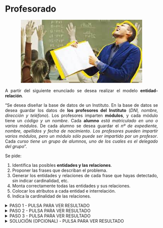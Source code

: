 <div align="justify">

# Profesorado

<div align="center">
<img src="img/profesor.png" width="400px"/>
</div>

A partir del siguiente enunciado se desea realizar el modelo __entidad-relación__.

“Se desea diseñar la base de datos de un Instituto. En la base de datos se desea guardar los datos de __los profesores del Instituto__ (_DNI, nombre, dirección y teléfono_). Los profesores imparten __módulos__, y cada módulo tiene un _código y un nombre_. Cada __alumno__ _está matriculado en uno o varios módulos_. De cada alumno se desea guardar el _nº de expediente, nombre, apellidos y fecha de nacimiento_. _Los profesores pueden impartir varios módulos, pero un módulo sólo puede ser impartido por un profesor_. Cada _curso tiene un grupo de alumnos, uno de los cuales es el delegado del grupo_”.

Se pide:
1. Identifica las posibles __entidades y las relaciones__.
2. Proponer las frases que describan el problema.
3. Generar los entidades y relaciones de cada frase que hayas detectado, sin indicar cardinalidad, etc.
4. Monta correctamente todas las entidades y sus relaciones.
5. Colocar los atributos a cada entidad e interrelación.
6. Indica la cardinalidad de las relaciones.

<details>
      <summary>PASO 1 - PULSA PARA VER RESULTADO</summary>   
  </br>
  
  <img src="img/profesorado.drawio.png">
  
  </br>

</details>

<details>
      <summary>PASO 2 - PULSA PARA VER RESULTADO</summary>   
  </br>
  
  <img src="img/profesorado-paso-2.drawio.png">
  
  </br>

</details>

<details>
      <summary>PASO 3 - PULSA PARA VER RESULTADO</summary>   
  </br>
  
  <img src="img/profesorado-paso-4.drawio.png">
  
  </br>

 También se puede deducir que __Alumno pertenece a grupo__. Pero en este caso no podemos asignar ningún atributo a la posible entidad Grupo. Por lo que de momento la desechamos. Entendemos que podemos agrupar a los alumnos que tienen al mismo delegado.

  - La participación en la relación __“imparte”__ viene definida en la frase “Los profesores pueden impartir varios módulos, pero un módulo sólo puede ser impartido por un profesor”. Por lo que será:
    - Profesor – Módulo (1,n)
    - Módulo – Profesor (1,1)
   Por lo tanto la cardinalidad de la relación “imparte” es 1:N (las dos máximas).
 - La participación en la relación __“cursa”__ viene definida en la frase “Cada alumno está matriculado en uno o varios módulos”. Por lo que será:
   - Alumno – Módulo (1,n)
   - Módulo – Alumno (1,n)
   Por lo tanto la cardinalidad de la relación “cursa” es N:M (las dos máximas).
 - La participación en la relación __“delegado_de”__ viene definida en la frase “Cada curso tiene un grupo de alumnos, uno de los cuales es el delegado del grupo”. Por lo que será:
   - Alumno(Delegado) – Alumno (1,n)
   - Alumno – Alumno(Delegado) (1,1)
   Por lo tanto la cardinalidad de la relación “delegado_de” es 1:N (las dos máximas).
  
  </br>

</details>

<details>
      <summary>SOLUCIÓN (OPCIONAL) - PULSA PARA VER RESULTADO</summary>   
  </br>
  
  <img src="img/profesorado-paso-4.drawio.png">
  
 La participación en la relación __“pertenece a”__ viene definida en la frase “Cada curso tiene un grupo de alumnos”. Por lo que será: 
  - Alumno – Grupo (1,1) suponemos que los alumnos perteneces a un único grupo o Grupo – Alumno (1,n).
  Por lo tanto la cardinalidad de la relación “pertenece a” es 1:N (las dos máximas).

  </br>

</details>

</div>